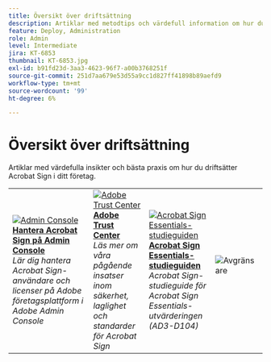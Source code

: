 ```yaml
---
title: Översikt över driftsättning
description: Artiklar med metodtips och värdefull information om hur du driftsätter Acrobat Sign
feature: Deploy, Administration
role: Admin
level: Intermediate
jira: KT-6853
thumbnail: KT-6853.jpg
exl-id: b91fd23d-3aa3-4623-96f7-a00b3768251f
source-git-commit: 251d7aa679e53d55a9cc1d827ff41898b89aefd9
workflow-type: tm+mt
source-wordcount: '99'
ht-degree: 6%

---
```


# Översikt över driftsättning

Artiklar med värdefulla insikter och bästa praxis om hur du driftsätter Acrobat Sign i ditt företag.

<table style="table-layout:fixed">
<tr>
  <td>
    <a href="https://helpx.adobe.com/se/enterprise/using/adobe-sign-for-enterprise.html" target="_blank">
      <img alt="Admin Console" src="assets/Deploy_Admin.png" />
    </a>
    <div>
    <a href="https://helpx.adobe.com/se/enterprise/using/adobe-sign-for-enterprise.html" target="_blank"><strong>Hantera Acrobat Sign på Admin Console</strong></a>
    </div>
    <em>Lär dig hantera Acrobat Sign-användare och licenser på Adobe företagsplattform i Adobe Admin Console</em>
    <br>
  </td>
  <td>
    <a href="https://www.adobe.com/trust/document-cloud-security.html" target="_blank">
      <img alt="Adobe Trust Center" src="assets/Deploy_Trust.png" />
    </a>
    <div>
    <a href="https://www.adobe.com/trust/document-cloud-security.html" target="_blank"><strong>Adobe Trust Center</strong></a>
    </div>
    <em>Läs mer om våra pågående insatser inom säkerhet, laglighet och standarder för Acrobat Sign</em>
    <br>
  </td>
  <td>
    <a href="assets/SignStudyGuide.pdf">
      <img alt="Acrobat Sign Essentials-studieguiden" src="assets/SignStudyGuide.png" />
    </a>
    <div>
    <a href="assets/SignStudyGuide.pdf"><strong>Acrobat Sign Essentials-studieguiden</strong></a>
    </div>
    <em>Acrobat Sign-studieguide för Acrobat Sign Essentials-utvärderingen (AD3-D104)</em>
    <br>
  </td>
  <td>
    <img alt="Avgränsare" src="assets/Whitespacer.png" />
    <div>
    <br>
  </td>
</tr>
</table>
